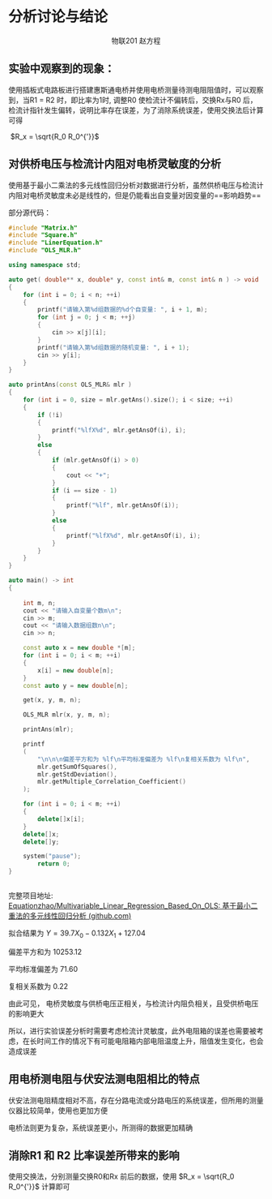# 分析讨论与结论

<center>物联201 赵方程</center>

## 实验中观察到的现象：

使用插板式电路板进行搭建惠斯通电桥并使用电桥测量待测电阻阻值时，可以观察到，当R1 = R2 时，即比率为1时, 调整R0 使检流计不偏转后，交换Rx与R0 后，检流计指针发生偏转，说明比率存在误差，为了消除系统误差，使用交换法后计算可得

​																							$R_x = \sqrt{R_0 R_0^{'}}$

## 对供桥电压与检流计内阻对电桥灵敏度的分析

使用基于最小二乘法的多元线性回归分析对数据进行分析，虽然供桥电压与检流计内阻对电桥灵敏度未必是线性的，但是仍能看出自变量对因变量的==影响趋势==

部分源代码：

```cpp
#include "Matrix.h"
#include "Square.h"
#include "LinerEquation.h"
#include "OLS_MLR.h"

using namespace std;

auto get( double** x, double* y, const int& m, const int& n ) -> void
{
	for (int i = 0; i < n; ++i)
	{
		printf("请输入第%d组数据的%d个自变量: ", i + 1, m);
		for (int j = 0; j < m; ++j)
		{
			cin >> x[j][i];
		}
		printf("请输入第%d组数据的随机变量: ", i + 1);
		cin >> y[i];
	}
}

auto printAns(const OLS_MLR& mlr )
{
	for (int i = 0, size = mlr.getAns().size(); i < size; ++i)
	{
		if (!i)
		{
			printf("%lfX%d", mlr.getAnsOf(i), i);
		}
		else
		{
			if (mlr.getAnsOf(i) > 0)
			{
				cout << "+";
			}
			if (i == size - 1)
			{
				printf("%lf", mlr.getAnsOf(i));
			}
			else
			{
				printf("%lfX%d", mlr.getAnsOf(i), i);
			}
		}
	}
}

auto main() -> int
{
	
	int m, n;
	cout << "请输入自变量个数m\n";
	cin >> m;
	cout << "请输入数据组数n\n";
	cin >> n;

	const auto x = new double *[m];
	for (int i = 0; i < m; ++i)
	{
		x[i] = new double[n];
	}
	const auto y = new double[n];

	get(x, y, m, n);

	OLS_MLR mlr(x, y, m, n);

	printAns(mlr);

	printf
	(
		"\n\n\n偏差平方和为 %lf\n平均标准偏差为 %lf\n复相关系数为 %lf\n",
		mlr.getSumOfSquares(),
		mlr.getStdDeviation(),
		mlr.getMultiple_Correlation_Coefficient()
	);

	for (int i = 0; i < m; ++i)
	{
		delete[]x[i];
	}
	delete[]x;
	delete[]y;

	system("pause");
        return 0;
}
```

![img](data:image/gif;base64,R0lGODlhAQABAPABAP///wAAACH5BAEKAAAALAAAAAABAAEAAAICRAEAOw==)![点击并拖拽以移动](data:image/gif;base64,R0lGODlhAQABAPABAP///wAAACH5BAEKAAAALAAAAAABAAEAAAICRAEAOw==)



完整项目地址: [Equationzhao/Multivariable_Linear_Regression_Based_On_OLS: 基于最小二重法的多元线性回归分析 (github.com)](https://github.com/Equationzhao/Multivariable_Linear_Regression_Based_On_OLS)

拟合结果为 $Y = 39.7X_0-0.132X_1+127.04$

偏差平方和为 10253.12

平均标准偏差为 71.60

复相关系数为 0.22

由此可见， 电桥灵敏度与供桥电压正相关，与检流计内阻负相关，且受供桥电压的影响更大

所以，进行实验误差分析时需要考虑检流计灵敏度，此外电阻箱的误差也需要被考虑，在长时间工作的情况下有可能电阻箱内部电阻温度上升，阻值发生变化，也会造成误差



## 用电桥测电阻与伏安法测电阻相比的特点

伏安法测电阻精度相对不高，存在分路电流或分路电压的系统误差，但所用的测量仪器比较简单，使用也更加方便

电桥法则更为复杂，系统误差更小，所测得的数据更加精确



## 消除R1 和 R2 比率误差所带来的影响

使用交换法，分别测量交换R0和Rx 前后的数据，使用 $R_x = \sqrt{R_0 R_0^{'}}$ 计算即可
